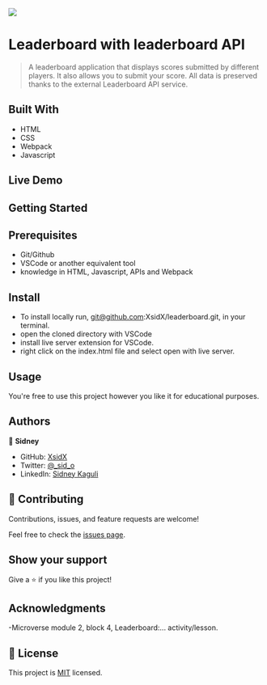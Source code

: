 ![](https://img.shields.io/badge/Microverse-blueviolet)

# Leaderboard with leaderboard API

> A leaderboard application that displays scores submitted by different players. It also allows you to submit your score. All data is preserved thanks to the external Leaderboard API service.

## Built With

- HTML
- CSS
- Webpack
- Javascript

## Live Demo

## Getting Started

## Prerequisites

- Git/Github
- VSCode or another equivalent tool
- knowledge in HTML, Javascript, APIs and Webpack

## Install

- To install locally run, git@github.com:XsidX/leaderboard.git, in your terminal.
- open the cloned directory with VSCode
- install live server extension for VSCode.
- right click on the index.html file and select open with live server.

## Usage

You're free to use this project however you like it for educational purposes.

## Authors

👤 **Sidney**

- GitHub: [XsidX](https://github.com/XsidX)
- Twitter: [@\_sid_o](https://twitter.com/_sid_o_)
- LinkedIn: [Sidney Kaguli](https://www.linkedin.com/in/sidney-kaguli-0116801a6/)

## 🤝 Contributing

Contributions, issues, and feature requests are welcome!

Feel free to check the [issues page](../../issues/).

## Show your support

Give a ⭐️ if you like this project!

## Acknowledgments

-Microverse module 2, block 4, Leaderboard:... activity/lesson.

## 📝 License

This project is [MIT](./MIT.md) licensed.
